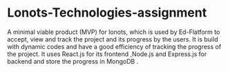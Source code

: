 # Lonots-Technologies-assignment
A minimal viable product (MVP) for lonots, which is used by Ed-Flatform to accept, view and track the project and its progress by the users. It is build with dynamic codes and have a good efficiency of tracking the progress of the project. It uses React.js for its frontend ,Node.js and Express.js for backend and store the progress in MongoDB .

